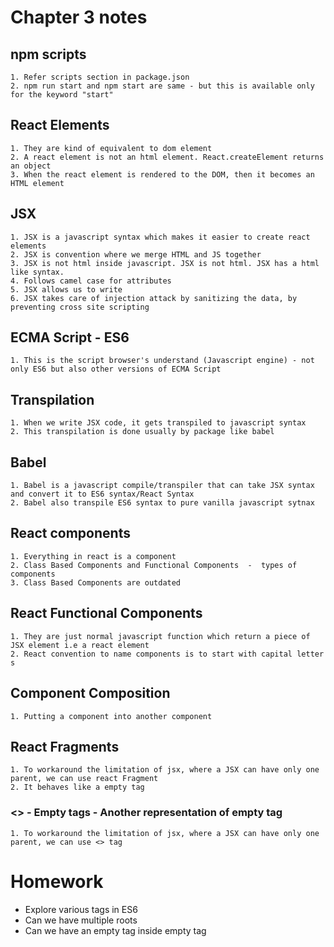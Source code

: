 # Chapter 3 notes 

## npm scripts
    1. Refer scripts section in package.json 
    2. npm run start and npm start are same - but this is available only for the keyword "start"

## React Elements
    1. They are kind of equivalent to dom element 
    2. A react element is not an html element. React.createElement returns an object 
    3. When the react element is rendered to the DOM, then it becomes an HTML element

## JSX
    1. JSX is a javascript syntax which makes it easier to create react elements 
    2. JSX is convention where we merge HTML and JS together
    3. JSX is not html inside javascript. JSX is not html. JSX has a html like syntax.
    4. Follows camel case for attributes
    5. JSX allows us to write 
    6. JSX takes care of injection attack by sanitizing the data, by preventing cross site scripting

## ECMA Script - ES6 
    1. This is the script browser's understand (Javascript engine) - not only ES6 but also other versions of ECMA Script 

## Transpilation
    1. When we write JSX code, it gets transpiled to javascript syntax
    2. This transpilation is done usually by package like babel 

## Babel 
    1. Babel is a javascript compile/transpiler that can take JSX syntax and convert it to ES6 syntax/React Syntax
    2. Babel also transpile ES6 syntax to pure vanilla javascript sytnax 

## React components
    1. Everything in react is a component 
    2. Class Based Components and Functional Components  -  types of components
    3. Class Based Components are outdated 

## React Functional Components 
    1. They are just normal javascript function which return a piece of JSX element i.e a react element 
    2. React convention to name components is to start with capital letter s

## Component Composition 
    1. Putting a component into another component 

## React Fragments
    1. To workaround the limitation of jsx, where a JSX can have only one parent, we can use react Fragment
    2. It behaves like a empty tag

### <> - Empty tags - Another representation of empty tag
    1. To workaround the limitation of jsx, where a JSX can have only one parent, we can use <> tag

# Homework

- Explore various tags in ES6
- Can we have multiple roots
- Can we have an empty tag inside empty tag

